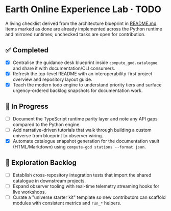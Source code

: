# Earth Online Experience Lab · TODO

A living checklist derived from the architecture blueprint in [README.md](../README.md).  Items marked as done are already implemented across the Python runtime and mirrored runtimes; unchecked tasks are open for contribution.

## ✅ Completed
- [x] Centralise the guidance desk blueprint inside `compute_god.catalogue` and share it with documentation/CLI consumers.
- [x] Refresh the top-level README with an interoperability-first project overview and repository layout guide.
- [x] Teach the modern todo engine to understand priority tiers and surface urgency-ordered backlog snapshots for documentation work.

## 🚧 In Progress
- [ ] Document the TypeScript runtime parity layer and note any API gaps compared to the Python engine.
- [ ] Add narrative-driven tutorials that walk through building a custom universe from blueprint to observer wiring.
- [x] Automate catalogue snapshot generation for the documentation vault (HTML/Markdown) using `compute-god stations --format json`.

## 🧭 Exploration Backlog
- [ ] Establish cross-repository integration tests that import the shared catalogue in downstream projects.
- [ ] Expand observer tooling with real-time telemetry streaming hooks for live workshops.
- [ ] Curate a "universe starter kit" template so new contributors can scaffold modules with consistent metrics and `run_*` helpers.
